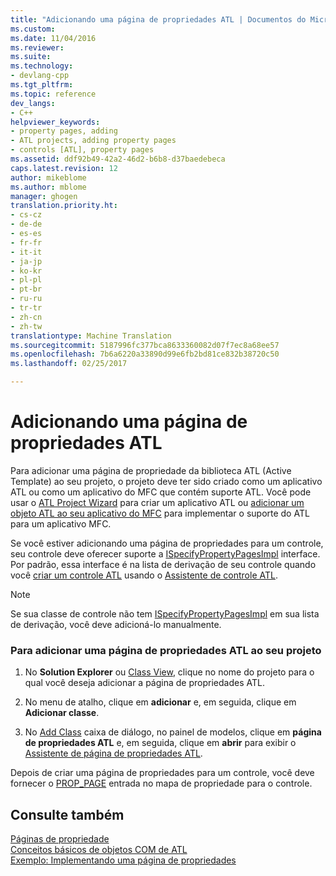 ```yaml
---
title: "Adicionando uma página de propriedades ATL | Documentos do Microsoft"
ms.custom: 
ms.date: 11/04/2016
ms.reviewer: 
ms.suite: 
ms.technology:
- devlang-cpp
ms.tgt_pltfrm: 
ms.topic: reference
dev_langs:
- C++
helpviewer_keywords:
- property pages, adding
- ATL projects, adding property pages
- controls [ATL], property pages
ms.assetid: ddf92b49-42a2-46d2-b6b8-d37baedebeca
caps.latest.revision: 12
author: mikeblome
ms.author: mblome
manager: ghogen
translation.priority.ht:
- cs-cz
- de-de
- es-es
- fr-fr
- it-it
- ja-jp
- ko-kr
- pl-pl
- pt-br
- ru-ru
- tr-tr
- zh-cn
- zh-tw
translationtype: Machine Translation
ms.sourcegitcommit: 5187996fc377bca8633360082d07f7ec8a68ee57
ms.openlocfilehash: 7b6a6220a33890d99e6fb2bd81ce832b38720c50
ms.lasthandoff: 02/25/2017

---
```

# <a name="adding-an-atl-property-page"></a>Adicionando uma página de propriedades ATL
Para adicionar uma página de propriedade da biblioteca ATL (Active Template) ao seu projeto, o projeto deve ter sido criado como um aplicativo ATL ou como um aplicativo do MFC que contém suporte ATL. Você pode usar o [ATL Project Wizard](../../atl/reference/atl-project-wizard.md) para criar um aplicativo ATL ou [adicionar um objeto ATL ao seu aplicativo do MFC](../../mfc/reference/adding-atl-support-to-your-mfc-project.md) para implementar o suporte do ATL para um aplicativo MFC.  
  
 Se você estiver adicionando uma página de propriedades para um controle, seu controle deve oferecer suporte a [ISpecifyPropertyPagesImpl](../../atl/reference/ispecifypropertypagesimpl-class.md) interface. Por padrão, essa interface é na lista de derivação de seu controle quando você [criar um controle ATL](../../atl/reference/adding-an-atl-control.md) usando o [Assistente de controle ATL](../../atl/reference/atl-control-wizard.md).  
  
> [!NOTE]
>  Se sua classe de controle não tem [ISpecifyPropertyPagesImpl](../../atl/reference/ispecifypropertypagesimpl-class.md) em sua lista de derivação, você deve adicioná-lo manualmente.  
  
### <a name="to-add-an-atl-property-page-to-your-project"></a>Para adicionar uma página de propriedades ATL ao seu projeto  
  
1.  No **Solution Explorer** ou [Class View](http://msdn.microsoft.com/en-us/8d7430a9-3e33-454c-a9e1-a85e3d2db925), clique no nome do projeto para o qual você deseja adicionar a página de propriedades ATL.  
  
2.  No menu de atalho, clique em **adicionar** e, em seguida, clique em **Adicionar classe**.  
  
3.  No [Add Class](../../ide/add-class-dialog-box.md) caixa de diálogo, no painel de modelos, clique em **página de propriedades ATL** e, em seguida, clique em **abrir** para exibir o [Assistente de página de propriedades ATL](../../atl/reference/atl-property-page-wizard.md).  
  
 Depois de criar uma página de propriedades para um controle, você deve fornecer o [PROP_PAGE](http://msdn.microsoft.com/library/2155973e-b96c-4385-bf85-5d6112c969b8) entrada no mapa de propriedade para o controle.  
  
## <a name="see-also"></a>Consulte também  
 [Páginas de propriedade](../../atl/atl-com-property-pages.md)   
 [Conceitos básicos de objetos COM de ATL](../../atl/fundamentals-of-atl-com-objects.md)   
 [Exemplo: Implementando uma página de propriedades](../../atl/example-implementing-a-property-page.md)


